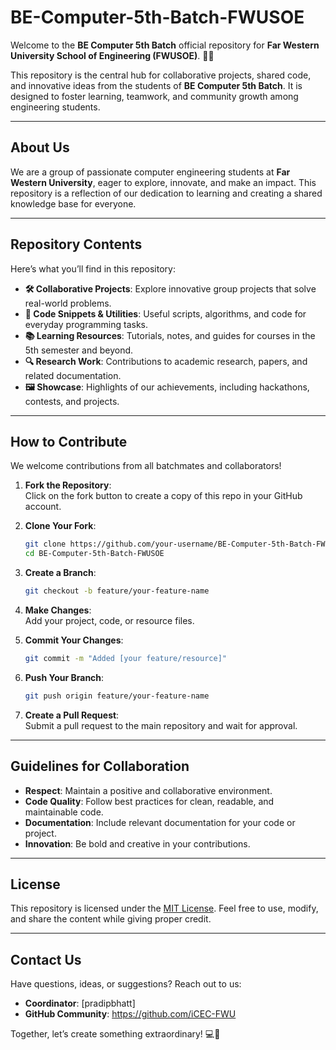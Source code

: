 # BE-Computer-5th-Batch-FWUSOE

Welcome to the **BE Computer 5th Batch** official repository for **Far Western University School of Engineering (FWUSOE)**. 🚀✨

This repository is the central hub for collaborative projects, shared code, and innovative ideas from the students of **BE Computer 5th Batch**. It is designed to foster learning, teamwork, and community growth among engineering students.

---

## About Us
We are a group of passionate computer engineering students at **Far Western University**, eager to explore, innovate, and make an impact. This repository is a reflection of our dedication to learning and creating a shared knowledge base for everyone.

---

## Repository Contents
Here’s what you’ll find in this repository:

- **🛠 Collaborative Projects**: Explore innovative group projects that solve real-world problems.
- **💾 Code Snippets & Utilities**: Useful scripts, algorithms, and code for everyday programming tasks.
- **📚 Learning Resources**: Tutorials, notes, and guides for courses in the 5th semester and beyond.
- **🔍 Research Work**: Contributions to academic research, papers, and related documentation.
- **🖼 Showcase**: Highlights of our achievements, including hackathons, contests, and projects.

---

## How to Contribute
We welcome contributions from all batchmates and collaborators!

1. **Fork the Repository**:  
   Click on the fork button to create a copy of this repo in your GitHub account.

2. **Clone Your Fork**:  
   ```bash
   git clone https://github.com/your-username/BE-Computer-5th-Batch-FWUSOE.git
   cd BE-Computer-5th-Batch-FWUSOE
   ```

3. **Create a Branch**:  
   ```bash
   git checkout -b feature/your-feature-name
   ```

4. **Make Changes**:  
   Add your project, code, or resource files.

5. **Commit Your Changes**:  
   ```bash
   git commit -m "Added [your feature/resource]"
   ```

6. **Push Your Branch**:  
   ```bash
   git push origin feature/your-feature-name
   ```

7. **Create a Pull Request**:  
   Submit a pull request to the main repository and wait for approval.

---

## Guidelines for Collaboration
- **Respect**: Maintain a positive and collaborative environment.
- **Code Quality**: Follow best practices for clean, readable, and maintainable code.
- **Documentation**: Include relevant documentation for your code or project.
- **Innovation**: Be bold and creative in your contributions.

---

## License
This repository is licensed under the [MIT License](LICENSE). Feel free to use, modify, and share the content while giving proper credit.

---

## Contact Us
Have questions, ideas, or suggestions? Reach out to us:

- **Coordinator**: [pradipbhatt]
- **GitHub Community**: https://github.com/iCEC-FWU

Together, let’s create something extraordinary! 💻🌟
